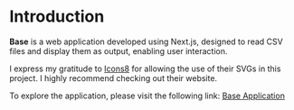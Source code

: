 # Introduction

**Base** is a web application developed using Next.js, designed to read CSV files and display them as output, enabling user interaction.

I express my gratitude to [Icons8](https://icons8.com/icons) for allowing the use of their SVGs in this project. I highly recommend checking out their website.

To explore the application, please visit the following link: [Base Application](https://base-six-beta.vercel.app/)
